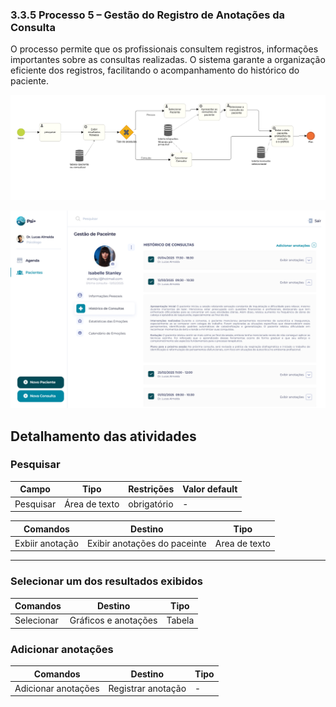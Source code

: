 ### 3.3.5 Processo 5 – Gestão do Registro de Anotações da Consulta

O processo permite que os profissionais consultem registros, informações importantes sobre as consultas realizadas. O sistema garante a organização eficiente dos registros, facilitando o acompanhamento do histórico do paciente.  

![Exemplo de um Modelo BPMN do PROCESSO 5](images/bpmnGestaoRegistroConsultas.png)  

![Wireframe](images/wireframe-1-gestaoRegistros.png)


## Detalhamento das atividades  


### **Pesquisar**  

| **Campo** | **Tipo** | **Restrições** | **Valor default** |
| --- | --- | --- | --- |
| Pesquisar | Área de texto | obrigatório | - |

| **Comandos** | **Destino** | **Tipo** |
| --- | --- | --- |
| Exbiir anotação  | Exibir anotações do paceinte | Area de texto  |
---

### **Selecionar um dos resultados exibidos**  

| **Comandos** | **Destino** | **Tipo** |
| --- | --- | --- |
| Selecionar | Gráficos e anotações | Tabela |


### **Adicionar anotações**  

| **Comandos** | **Destino** | **Tipo** |
| --- | --- | --- |
| Adicionar anotações | Registrar anotação  | - |
